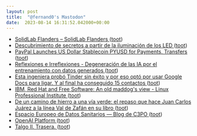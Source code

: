 ```yaml
---
layout: post
title:  "@fernand0's Mastodon"
date:  2023-08-14 16:31:52.042000+00:00
---
```

*  [SolidLab Flanders – SolidLab Flanders ](https://solidlab.be) ([toot](https://mastodon.social/@fernand0/110888924744085461))
*  [Descubrimiento de secretos a partir de la iluminación de los LED ](https://fernand0.github.io//leds-criptoanalisis) ([toot](https://mastodon.social/@fernand0/110888761815107647))
*  [PayPal Launches US Dollar Stablecoin PYUSD for Payments, Transfers ](https://www.bloomberg.com/news/articles/2023-08-07/paypal-launches-us-dollar-stablecoin-pyusd-for-payments-transfer) ([toot](https://mastodon.social/@fernand0/110888732802519193))
*  [
         Reflexiones e Irreflexiones - Degeneración de las IA por el entrenamiento con datos generados
       ](http://fernand0.blogalia.com//historias/7875) ([toot](https://mastodon.social/@fernand0/110888710609180158))
*  [Esta ingeniera probó Tinder sin éxito y por eso optó por usar Google Docs para ligar. Y al final ha conseguido 15 contactos ](https://www.genbeta.com/actualidad/esta-ingeniera-probo-tinder-exito-eso-opto-usar-google-docs-para-ligar-al-final-ha-conseguido-15-contacto) ([toot](https://mastodon.social/@fernand0/110888467845636361))
*  [IBM, Red Hat and Free Software: An old maddog&#39;s view - Linux Professional Institute   ](https://www.lpi.org/blog/2023/07/30/ibm-red-hat-and-free-software-an-old-maddogs-view/) ([toot](https://mastodon.social/@fernand0/110888257483574328))
*  [De un camino de hierro a una vía verde: el repaso que hace Juan Carlos Juárez a la línea Val de Zafán en su libro ](https://www.lacomarca.net/camino-hierro-via-verde-libro-juan-carlos-juarez-repasa-detalle-devenir-ferrocarril-val-zafan) ([toot](https://mastodon.social/@fernand0/110888011467199066))
*  [Espacio Europeo de Datos Sanitarios — Blog de C3PO ](https://c3po.website/blog/espacio-europeo-de-datos-sanitarios) ([toot](https://mastodon.social/@fernand0/110887647396760431))
*  [OpenAI Platform ](https://platform.openai.co) ([toot](https://mastodon.social/@fernand0/110887472038034319))
*  [Talgo II.  Trasera. ](https://www.flickr.com/photos/fernand0/53095204553) ([toot](https://mastodon.social/@fernand0/110887467012250910))
